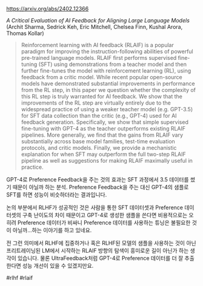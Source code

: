 https://arxiv.org/abs/2402.12366

*A Critical Evaluation of AI Feedback for Aligning Large Language Models* (Archit Sharma, Sedrick Keh, Eric Mitchell, Chelsea Finn, Kushal Arora, Thomas Kollar)

> Reinforcement learning with AI feedback (RLAIF) is a popular paradigm for improving the instruction-following abilities of powerful pre-trained language models. RLAIF first performs supervised fine-tuning (SFT) using demonstrations from a teacher model and then further fine-tunes the model with reinforcement learning (RL), using feedback from a critic model. While recent popular open-source models have demonstrated substantial improvements in performance from the RL step, in this paper we question whether the complexity of this RL step is truly warranted for AI feedback. We show that the improvements of the RL step are virtually entirely due to the widespread practice of using a weaker teacher model (e.g. GPT-3.5) for SFT data collection than the critic (e.g., GPT-4) used for AI feedback generation. Specifically, we show that simple supervised fine-tuning with GPT-4 as the teacher outperforms existing RLAIF pipelines. More generally, we find that the gains from RLAIF vary substantially across base model families, test-time evaluation protocols, and critic models. Finally, we provide a mechanistic explanation for when SFT may outperform the full two-step RLAIF pipeline as well as suggestions for making RLAIF maximally useful in practice.

GPT-4로 Preference Feedback을 주는 것의 효과는 SFT 과정에서 3.5 데이터를 썼기 때문이 아닐까 하는 분석. Preference Feedback을 주는 대신 GPT-4의 샘플로 SFT를 하면 성능이 비슷하더라는 결과입니다.

논의 부분에서 RLHF가 성공적인 것은 사람을 통한 SFT 데이터셋과 Preference 데이터셋의 구축 난이도의 차이 때문이고 GPT-4로 생성한 샘플을 쓴다면 비용적으로는 오히려 Preference 데이터가 비싸니 Preference 데이터를 사용하는 튜닝은 불필요한 것이 아닐까...하는 이야기를 하고 있네요.

전 그런 의미에서 RLHF에 집중하거나 혹은 RLHF된 모델의 샘플을 사용하는 것이 아닌 프리트레이닝된 LM에서 시작하는 RLAIF 방향의 탐색이 흥미로운 길이 아닌가 하는 생각이 있습니다. 물론 UltraFeedback처럼 GPT-4로 Preference 데이터를 더 잘 추출한다면 성능 개선이 있을 수 있겠지만요.

#rlhf #rlaif 